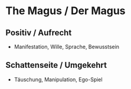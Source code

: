 # The Magus / Der Magus

## Positiv / Aufrecht

- Manifestation, Wille, Sprache, Bewusstsein

## Schattenseite / Umgekehrt

- Täuschung, Manipulation, Ego-Spiel
